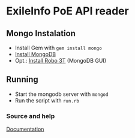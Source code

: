 # ExileInfo PoE API reader

## Mongo Instalation

- Install Gem with `gem install mongo`
- [Install MongoDB](https://www.mongodb.com/download-center?jmp=nav)
- Opt.: [Install Robo 3T](https://robomongo.org/) (MongoDB GUI)

## Running

- Start the mongodb server with `mongod`
- Run the script with `run.rb`

### Source and help
[Documentation](http://api.mongodb.com/ruby/current/Mongo/Collection.html)
